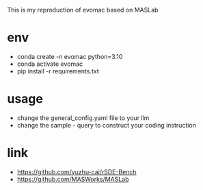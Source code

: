 This is my reproduction of evomac based on MASLab

# env
* conda create -n evomac python=3.10
* conda activate evomac
* pip install -r requirements.txt

# usage
* change the general_config.yaml file to your llm
* change the sample - query to construct your coding instruction


# link
* https://github.com/yuzhu-cai/rSDE-Bench
* https://github.com/MASWorks/MASLab
